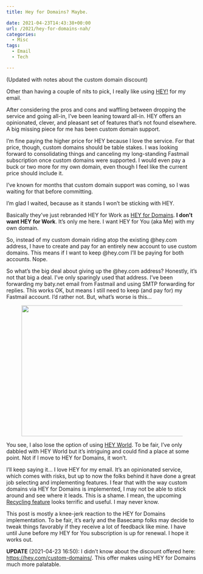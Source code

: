 ```yaml
---
title: Hey for Domains? Maybe.

date: 2021-04-23T14:43:38+00:00
url: /2021/hey-for-domains-nah/
categories:
  - Misc
tags:
  - Email
  - Tech

---
```

<!--kg-card-begin: html-->(Updated with notes about the custom domain discount)

Other than having a couple of nits to pick, I really like using [HEY!][1] for my email.

After considering the pros and cons and waffling between dropping the service and going all-in, I&#8217;ve been leaning toward all-in. HEY offers an opinionated, clever, and pleasant set of features that&#8217;s not found elsewhere. A big missing piece for me has been custom domain support.

I&#8217;m fine paying the higher price for HEY because I love the service. For that price, though, custom domains should be table stakes. I was looking forward to consolidating things and canceling my long-standing Fastmail subscription once custom domains were supported. I would even pay a buck or two more for my own domain, even though I feel like the current price should include it.

I&#8217;ve known for months that custom domain support was coming, so I was waiting for that before committing.

I&#8217;m glad I waited, because as it stands I won&#8217;t be sticking with HEY.

Basically they&#8217;ve just rebranded HEY for Work as [HEY for Domains][2]. **I don&#8217;t want HEY for Work**. It&#8217;s only me here. I want HEY for You (aka Me) with my own domain.

So, instead of my custom domain riding atop the existing @hey.com address, I have to create and pay for an entirely new account to use custom domains. This means if I want to keep @hey.com I&#8217;ll be paying for both accounts. Nope.

So what&#8217;s the big deal about giving up the @hey.com address? Honestly, it&#8217;s not that big a deal. I&#8217;ve only sparingly used that address. I&#8217;ve been forwarding my baty.net email from Fastmail and using SMTP forwarding for replies. This works OK, but means I still need to keep (and pay for) my Fastmail account. I&#8217;d rather not. But, what&#8217;s worse is this&#8230;<figure class="wp-block-image size-large">

<img loading="lazy" width="502" height="344" src="/img/2021/04/hey.png" alt=""  /></figure> 

You see, I also lose the option of using [HEY World][3]. To be fair, I&#8217;ve only dabbled with HEY World but it&#8217;s intriguing and could find a place at some point. Not if I move to HEY for Domains, it won&#8217;t.

I&#8217;ll keep saying it&#8230; I love HEY for my email. It&#8217;s an opinionated service, which comes with risks, but up to now the folks behind it have done a great job selecting and implementing features. I fear that with the way custom domains via HEY for Domains is implemented, I may not be able to stick around and see where it leads. This is a shame. I mean, the upcoming [Recycling feature][4] looks terrific and useful. I may never know.

This post is mostly a knee-jerk reaction to the HEY for Domains implementation. To be fair, it&#8217;s early and the Basecamp folks may decide to tweak things favorably if they receive a lot of feedback like mine. I have until June before my HEY for You subscription is up for renewal. I hope it works out.

**UPDATE** (2021-04-23 16:50): I didn&#8217;t know about the discount offered here: <https://hey.com/custom-domains/>. This offer makes using HEY for Domains much more palatable.

<!--kg-card-end: html-->

 [1]: https://hey.com
 [2]: https://hey.com/domains/
 [3]: https://hey.com/world/
 [4]: https://world.hey.com/dhh/hey-will-soon-let-you-recycle-your-emails-9ea2890d